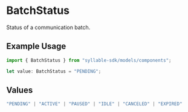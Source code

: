 # BatchStatus

Status of a communication batch.

## Example Usage

```typescript
import { BatchStatus } from "syllable-sdk/models/components";

let value: BatchStatus = "PENDING";
```

## Values

```typescript
"PENDING" | "ACTIVE" | "PAUSED" | "IDLE" | "CANCELED" | "EXPIRED"
```